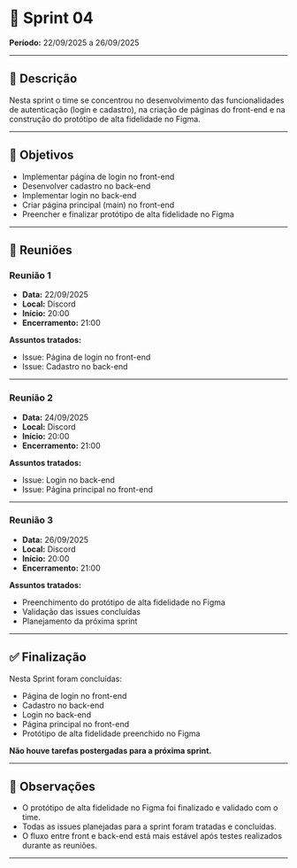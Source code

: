 # 🚀 Sprint 04  
**Período:** 22/09/2025 a 26/09/2025  

---

## 📌 Descrição  
Nesta sprint o time se concentrou no desenvolvimento das funcionalidades de autenticação (login e cadastro), na criação de páginas do front-end e na construção do protótipo de alta fidelidade no Figma.  

---

## 🎯 Objetivos  
- Implementar página de login no front-end  
- Desenvolver cadastro no back-end  
- Implementar login no back-end  
- Criar página principal (main) no front-end  
- Preencher e finalizar protótipo de alta fidelidade no Figma  

---

## 📅 Reuniões  

### Reunião 1  
- **Data:** 22/09/2025  
- **Local:** Discord  
- **Início:** 20:00  
- **Encerramento:** 21:00  

**Assuntos tratados:**  
- Issue: Página de login no front-end  
- Issue: Cadastro no back-end  

---

### Reunião 2  
- **Data:** 24/09/2025  
- **Local:** Discord  
- **Início:** 20:00  
- **Encerramento:** 21:00  

**Assuntos tratados:**  
- Issue: Login no back-end  
- Issue: Página principal no front-end  

---

### Reunião 3  
- **Data:** 26/09/2025  
- **Local:** Discord  
- **Início:** 20:00  
- **Encerramento:** 21:00  

**Assuntos tratados:**  
- Preenchimento do protótipo de alta fidelidade no Figma  
- Validação das issues concluídas  
- Planejamento da próxima sprint  

---

## ✅ Finalização  
Nesta Sprint foram concluídas:  
- Página de login no front-end  
- Cadastro no back-end  
- Login no back-end  
- Página principal no front-end  
- Protótipo de alta fidelidade preenchido no Figma  

**Não houve tarefas postergadas para a próxima sprint.**

---

## 📝 Observações  
- O protótipo de alta fidelidade no Figma foi finalizado e validado com o time.  
- Todas as issues planejadas para a sprint foram tratadas e concluídas.  
- O fluxo entre front e back-end está mais estável após testes realizados durante as reuniões.  

---
